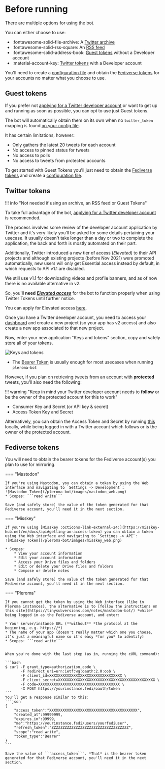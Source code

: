 # Before running

There are multiple options for using the bot.

You can either choose to use: 

- :fontawesome-solid-file-archive: A [Twitter archive](/pleroma-bot/gettingstarted/usage/#using-an-archive)
- :fontawesome-solid-rss-square: An [RSS feed](/pleroma-bot/gettingstarted/usage/#using-an-rss-feed)
- :fontawesome-solid-address-book: [Guest tokens](/pleroma-bot/gettingstarted/beforerunning/#guest-tokens) without a Developer account 
- :material-account-key: [Twitter tokens](/pleroma-bot/gettingstarted/beforerunning/#twitter-tokens) with a Developer account 

You'll need to create a [configuration file](/pleroma-bot/gettingstarted/configuration/) and obtain the [Fediverse tokens](/pleroma-bot/gettingstarted/beforerunning/#fediverse-tokens) for your accounts no matter what you choose to use.

## Guest tokens
If you prefer not [applying for a Twitter developer account](https://developer.twitter.com/en/apply-for-access) or want to get up and running as soon as possible, you can opt to use just Guest tokens.

The bot will automatically obtain them on its own when no `twitter_token` mapping is found [on your config file](/pleroma-bot/gettingstarted/configuration/#minimal-config).

It has certain limitations, however:

- Only gathers the latest 20 tweets for each account
- No access to pinned status for tweets
- No access to polls
- No access to tweets from protected accounts

To get started with Guest Tokens you'll just need to obtain the [Fediverse tokens](/pleroma-bot/gettingstarted/beforerunning/#fediverse-tokens) and create a [configuration file](/pleroma-bot/gettingstarted/configuration/).

## Twitter tokens

!!! info "Not needed if using an archive, an RSS feed or Guest Tokens"

To take full advantage of the bot, [applying for a Twitter developer account](https://developer.twitter.com/en/apply-for-access) is recommended.

The process involves some review of the developer account application by Twitter and it's very likely you'll be asked for some details pertaining your usecase. It usually doesn't take longer than a day or two to complete the application, the back and forth is mostly automated on their part.

Additionally, Twitter introduced a new tier of access (*Elevated*) to their API projects and although existing projects (before Nov 2021) were promoted automatically, new users will only get Essential access instead by default, in which requests to API v1.1 are disabled. 

We still use v1.1 for downloading videos and profile banners, and as of now there is no available alternative in v2.

So, you'll **need** [_***Elevated access***_](https://developer.twitter.com/en/docs/twitter-api/getting-started/about-twitter-api#v2-access-level) for the bot to function properly when using Twitter Tokens until further notice.

You can apply for Elevated access [here](https://developer.twitter.com/en/portal/products/elevated).

Once you have a Twitter developer account, you need to access your [dashboard](https://developer.twitter.com/en/portal/dashboard) and create a new project (so your app has v2 access) and also create a new app associated to that new project.

Now, enter your new application "Keys and tokens" section, copy and safely store all of your tokens.

![Keys and tokens](/pleroma-bot/images/keys.png)

* The [Bearer Token](https://developer.twitter.com/en/docs/authentication/api-reference/token) is usually enough for most usecases when running ```pleroma-bot```


However, if you plan on retrieving tweets from an account with **protected** tweets, you'll also need the following:

!!! warning "Keep in mind your Twitter developer account needs to **follow** or be the owner of the protected account for this to work"

* Consumer Key and Secret (or API key & secret)
* Access Token Key and Secret

Alternatively, you can obtain the Access Token and Secret by running [this](https://github.com/joestump/python-oauth2/wiki/Twitter-Three-legged-OAuth-Python-3.0) locally, while being logged in with a Twitter account which follows or is the owner of the protected account.

## Fediverse tokens

You will need to obtain the bearer tokens for the Fediverse account(s) you plan to use for mirroring.

=== "Mastodon"

    If you're using Mastodon, you can obtain a token by using the Web interface and navigating to `Settings -> Development`:
    ![Mastodon Token](/pleroma-bot/images/mastodon_web.png)
    * Scopes: ```read write```

    Save (and safely store) the value of the token generated for that Fediverse account, you'll need it in the next section.

=== "Misskey"

    If you're using [Misskey :octicons-link-external-24:](https://misskey-hub.net/en/docs/api#getting-an-access-token) you can obtain a token using the Web interface and navigating to `Settings -> API`:
    ![Misskey Token](/pleroma-bot/images/misskey_web.png)
    
    * Scopes:
        * View your account information
        * Edit your account information
        * Access your Drive files and folders
        * Edit or delete your Drive files and folders
        * Compose or delete notes
    
    Save (and safely store) the value of the token generated for that Fediverse account, you'll need it in the next section. 

=== "Pleroma"

    If you cannot get the token by using the Web interface (like in Pleroma instances), the alternative is to [follow the instructions on this site](https://tinysubversions.com/notes/mastodon-bot/) *while* being logged in as the Fediverse account, and enter:

    * Your server/instance URL (**without** *the protocol at the beginning, e.g. https://*)
    * The name of your app (doesn't really matter which one you choose, it's just a meaningful name so it's easy *for you* to identify)
    * Scopes: ```read write```


    When you're done with the last step (as in, running the cURL command):

    ```bash
    $ curl -F grant_type=authorization_code \
           -F redirect_uri=urn:ietf:wg:oauth:2.0:oob \ 
           -F client_id=XXXXXXXXXXXXXXXXXXXXXXXXXXXXXXXXX \
           -F client_secret=XXXXXXXXXXXXXXXXXXXXXXXXXXXXXXXXXXXXXXXXXXXX \
           -F code=XXXXXXXXXXXXXXXXXXXXXXXXXXXXXXXXXXXXX \
           -X POST https://yourinstance.fedi/oauth/token
    ```
    You'll get a response similar to this:
    ```json
    {
        "access_token":"XXXXXXXXXXXXXXXXXXXXXXXXXXXXXXXXXXXXXXXX",
        "created_at":99999999,
        "expires_in":99999,
        "me":"https://yourinstance.fedi/users/yourfediuser",
        "refresh_token":"ZZZZZZZZZZZZZZZZZZZZZZZZZZZZZZZZZZZ",
        "scope":"read write",
        "token_type":"Bearer"
    }
    ```

    Save the value of ```access_token```. *That* is the bearer token generated for that Fediverse account, you'll need it in the next section.
